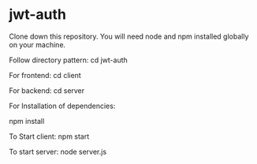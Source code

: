 # jwt-auth

Clone down this repository. You will need node and npm installed globally on your machine.

Follow directory pattern: cd jwt-auth

For frontend: cd client

For backend: cd server

For Installation of dependencies:

npm install 

To Start client: npm start

To start server: node server.js
